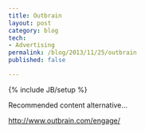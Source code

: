 ```yaml
---
title: Outbrain
layout: post
category: blog
tech:
- Advertising
permalink: /blog/2013/11/25/outbrain
published: false

---
```

{% include JB/setup %}
<div id="node-296" class="node node-blog node-promoted node-unpublished">
  <div class="content clearfix">
    <div class="field field-name-body field-type-text-with-summary field-label-hidden"><div class="field-items"><div class="field-item even"><p>Recommended content alternative...</p>
<p><a href="http://www.outbrain.com/engage/">http://www.outbrain.com/engage/</a></p>
</div></div></div>  </div>
</div>
